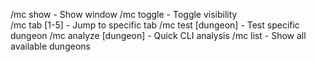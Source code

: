 /mc show       - Show window
/mc toggle     - Toggle visibility  
/mc tab [1-5]  - Jump to specific tab
/mc test [dungeon] - Test specific dungeon
/mc analyze [dungeon] - Quick CLI analysis
/mc list       - Show all available dungeons
